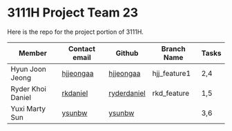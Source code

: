 # 3111H Project Team 23
Here is the repo for the project portion of 3111H.

| Member            	| Contact email                         	| Github                                        	| Branch Name 	| Tasks 	|
|-------------------	|---------------------------------------	|-----------------------------------------------	|-------------	|-------	|
| Hyun Joon Jeong   	| [hjjeongaa](hjjeongaa@connect.ust.hk) 	| [hjjeongaa](https://github.com/hjjeongaa)     	| hjj_feature1 	| 2,4   	|
| Ryder Khoi Daniel 	| [rkdaniel](rkdaniel@connect.ust.hk)   	| [ryderdaniel](https://github.com/ryderdaniel) 	| rkd_feature 	| 1,5   	|
| Yuxi Marty Sun    	| [ysunbw](ysunbw@connect.ust.hk)       	| [ysunbw](https://github.com/ysunbw)           	|             	| 3,6   	|
